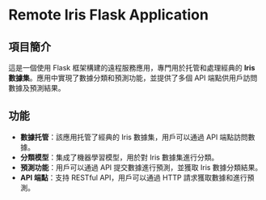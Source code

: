 # Remote Iris Flask Application

## 項目簡介

這是一個使用 Flask 框架構建的遠程服務應用，專門用於托管和處理經典的 **Iris 數據集**。應用中實現了數據分類和預測功能，並提供了多個 API 端點供用戶訪問數據及預測結果。

## 功能

- **數據托管**：該應用托管了經典的 Iris 數據集，用戶可以通過 API 端點訪問數據。
- **分類模型**：集成了機器學習模型，用於對 Iris 數據集進行分類。
- **預測功能**：用戶可以通過 API 提交數據進行預測，並獲取 Iris 數據分類結果。
- **API 端點**：支持 RESTful API，用戶可以通過 HTTP 請求獲取數據和進行預測。
